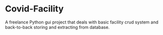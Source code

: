# Covid-Facility
 A freelance Python gui project that deals with basic facility crud system and back-to-back storing and extracting from database.
